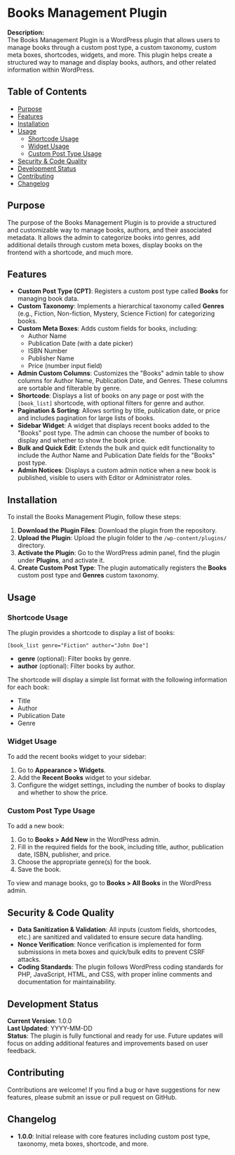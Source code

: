 # Books Management Plugin

**Description:**  
The Books Management Plugin is a WordPress plugin that allows users to manage books through a custom post type, a custom taxonomy, custom meta boxes, shortcodes, widgets, and more. This plugin helps create a structured way to manage and display books, authors, and other related information within WordPress.

## Table of Contents
- [Purpose](#purpose)
- [Features](#features)
- [Installation](#installation)
- [Usage](#usage)
  - [Shortcode Usage](#shortcode-usage)
  - [Widget Usage](#widget-usage)
  - [Custom Post Type Usage](#custom-post-type-usage)
- [Security & Code Quality](#security--code-quality)
- [Development Status](#development-status)
- [Contributing](#contributing)
- [Changelog](#changelog)

## Purpose  
The purpose of the Books Management Plugin is to provide a structured and customizable way to manage books, authors, and their associated metadata. It allows the admin to categorize books into genres, add additional details through custom meta boxes, display books on the frontend with a shortcode, and much more.

## Features  
- **Custom Post Type (CPT)**: Registers a custom post type called **Books** for managing book data.
- **Custom Taxonomy**: Implements a hierarchical taxonomy called **Genres** (e.g., Fiction, Non-fiction, Mystery, Science Fiction) for categorizing books.
- **Custom Meta Boxes**: Adds custom fields for books, including:
  - Author Name
  - Publication Date (with a date picker)
  - ISBN Number
  - Publisher Name
  - Price (number input field)
- **Admin Custom Columns**: Customizes the "Books" admin table to show columns for Author Name, Publication Date, and Genres. These columns are sortable and filterable by genre.
- **Shortcode**: Displays a list of books on any page or post with the `[book_list]` shortcode, with optional filters for genre and author.
- **Pagination & Sorting**: Allows sorting by title, publication date, or price and includes pagination for large lists of books.
- **Sidebar Widget**: A widget that displays recent books added to the "Books" post type. The admin can choose the number of books to display and whether to show the book price.
- **Bulk and Quick Edit**: Extends the bulk and quick edit functionality to include the Author Name and Publication Date fields for the "Books" post type.
- **Admin Notices**: Displays a custom admin notice when a new book is published, visible to users with Editor or Administrator roles.

## Installation  
To install the Books Management Plugin, follow these steps:

1. **Download the Plugin Files**: Download the plugin from the repository.
2. **Upload the Plugin**: Upload the plugin folder to the `/wp-content/plugins/` directory.
3. **Activate the Plugin**: Go to the WordPress admin panel, find the plugin under **Plugins**, and activate it.
4. **Create Custom Post Type**: The plugin automatically registers the **Books** custom post type and **Genres** custom taxonomy.

## Usage  

### Shortcode Usage  
The plugin provides a shortcode to display a list of books:

```[book_list genre="Fiction" author="John Doe"]```

- **genre** (optional): Filter books by genre.
- **author** (optional): Filter books by author.

The shortcode will display a simple list format with the following information for each book:
- Title
- Author
- Publication Date
- Genre

### Widget Usage  
To add the recent books widget to your sidebar:

1. Go to **Appearance > Widgets**.
2. Add the **Recent Books** widget to your sidebar.
3. Configure the widget settings, including the number of books to display and whether to show the price.

### Custom Post Type Usage  
To add a new book:

1. Go to **Books > Add New** in the WordPress admin.
2. Fill in the required fields for the book, including title, author, publication date, ISBN, publisher, and price.
3. Choose the appropriate genre(s) for the book.
4. Save the book.

To view and manage books, go to **Books > All Books** in the WordPress admin.

## Security & Code Quality  
- **Data Sanitization & Validation**: All inputs (custom fields, shortcodes, etc.) are sanitized and validated to ensure secure data handling.
- **Nonce Verification**: Nonce verification is implemented for form submissions in meta boxes and quick/bulk edits to prevent CSRF attacks.
- **Coding Standards**: The plugin follows WordPress coding standards for PHP, JavaScript, HTML, and CSS, with proper inline comments and documentation for maintainability.

## Development Status  
**Current Version**: 1.0.0  
**Last Updated**: YYYY-MM-DD  
**Status**: The plugin is fully functional and ready for use. Future updates will focus on adding additional features and improvements based on user feedback.

## Contributing  
Contributions are welcome! If you find a bug or have suggestions for new features, please submit an issue or pull request on GitHub.

## Changelog  
- **1.0.0**: Initial release with core features including custom post type, taxonomy, meta boxes, shortcode, and more.